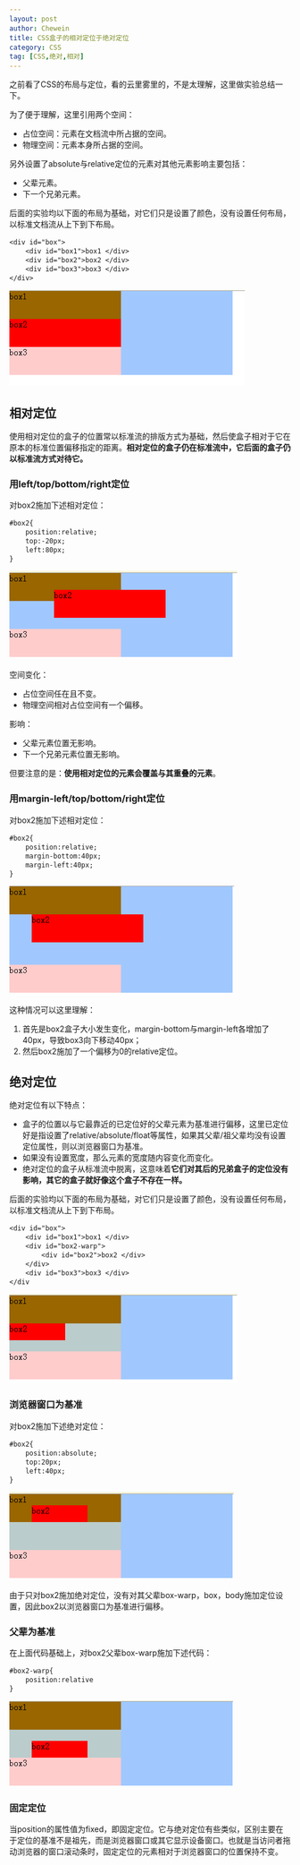 ```yaml
---
layout: post
author: Chewein
title: CSS盒子的相对定位于绝对定位
category: CSS 
tag: [CSS,绝对,相对] 
---
```


之前看了CSS的布局与定位，看的云里雾里的，不是太理解，这里做实验总结一下。

为了便于理解，这里引用两个空间：

- 占位空间：元素在文档流中所占据的空间。 
- 物理空间：元素本身所占据的空间。 

另外设置了absolute与relative定位的元素对其他元素影响主要包括：

- 父辈元素。
- 下一个兄弟元素。

后面的实验均以下面的布局为基础，对它们只是设置了颜色，没有设置任何布局，以标准文档流从上下到下布局。

```
<div id="box">
    <div id="box1">box1 </div>
    <div id="box2">box2 </div>
    <div id="box3">box3 </div>
</div>
```

![](/public/img/tech/2015_04_15_CSS_absolute_relative/1.png)


## 相对定位

使用相对定位的盒子的位置常以标准流的排版方式为基础，然后使盒子相对于它在原本的标准位置偏移指定的距离。**相对定位的盒子仍在标准流中，它后面的盒子仍以标准流方式对待它。**

### 用left/top/bottom/right定位

对box2施加下述相对定位：

```
#box2{
	position:relative;
	top:-20px; 
	left:80px;
}
```

![](/public/img/tech/2015_04_15_CSS_absolute_relative/2.png)


空间变化：

- 占位空间任在且不变。
- 物理空间相对占位空间有一个偏移。

影响：

- 父辈元素位置无影响。
- 下一个兄弟元素位置无影响。

但要注意的是：**使用相对定位的元素会覆盖与其重叠的元素**。

### 用margin-left/top/bottom/right定位

对box2施加下述相对定位：

```
#box2{
	position:relative;
	margin-bottom:40px; 
	margin-left:40px;
}
```
![](/public/img/tech/2015_04_15_CSS_absolute_relative/3.png)

这种情况可以这里理解：

1. 首先是box2盒子大小发生变化，margin-bottom与margin-left各增加了40px，导致box3向下移动40px；
2. 然后box2施加了一个偏移为0的relative定位。


## 绝对定位

绝对定位有以下特点：

- 盒子的位置以与它最靠近的已定位好的父辈元素为基准进行偏移，这里已定位好是指设置了relative/absolute/float等属性，如果其父辈/祖父辈均没有设置定位属性，则以浏览器窗口为基准。
- 如果没有设置宽度，那么元素的宽度随内容变化而变化。
- 绝对定位的盒子从标准流中脱离，这意味着**它们对其后的兄弟盒子的定位没有影响，其它的盒子就好像这个盒子不存在一样。**

后面的实验均以下面的布局为基础，对它们只是设置了颜色，没有设置任何布局，以标准文档流从上下到下布局。

```
<div id="box">
    <div id="box1">box1 </div>
	<div id="box2-warp">
        <div id="box2">box2 </div>
	</div>
    <div id="box3">box3 </div>
</div
```

![](/public/img/tech/2015_04_15_CSS_absolute_relative/4.png)


### 浏览器窗口为基准

对box2施加下述绝对定位：

```
#box2{
	position:absolute;
	top:20px; 
	left:40px;
}
```
![](/public/img/tech/2015_04_15_CSS_absolute_relative/5.png)

由于只对box2施加绝对定位，没有对其父辈box-warp，box，body施加定位设置，因此box2以浏览器窗口为基准进行偏移。

### 父辈为基准

在上面代码基础上，对box2父辈box-warp施加下述代码：

```
#box2-warp{
	position:relative
}
```
![](/public/img/tech/2015_04_15_CSS_absolute_relative/6.png)



### 固定定位

当position的属性值为fixed，即固定定位。它与绝对定位有些类似，区别主要在于定位的基准不是祖先，而是浏览器窗口或其它显示设备窗口。也就是当访问者拖动浏览器的窗口滚动条时，固定定位的元素相对于浏览器窗口的位置保持不变。


